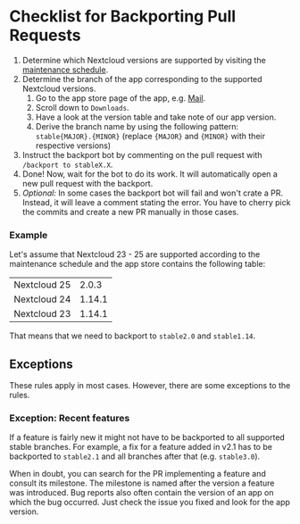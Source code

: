 # Checklist for Backporting Pull Requests

1. Determine which Nextcloud versions are supported by visiting the [maintenance schedule](https://github.com/nextcloud/server/wiki/Maintenance-and-Release-Schedule).
2. Determine the branch of the app corresponding to the supported Nextcloud versions.
    1. Go to the app store page of the app, e.g. [Mail](https://apps.nextcloud.com/apps/mail).
    2. Scroll down to `Downloads`.
    3. Have a look at the version table and take note of our app version.
    4. Derive the branch name by using the following pattern: `stable{MAJOR}.{MINOR}` (replace
    `{MAJOR}` and `{MINOR}` with their respective versions)
3. Instruct the backport bot by commenting on the pull request with `/backport to stableX.X`.
4. Done! Now, wait for the bot to do its work. It will automatically open a new pull request with
the backport.
5. *Optional:* In some cases the backport bot will fail and won't crate a PR.
Instead, it will leave a comment stating the error.
You have to cherry pick the commits and create a new PR manually in those cases.

### Example

Let's assume that Nextcloud 23 - 25 are supported according to the maintenance schedule and the app
store contains the following table:

|              |       |
| ------------ | ----- |
| Nextcloud 25 | 2.0.3 |
| Nextcloud 24 | 1.14.1|
| Nextcloud 23 | 1.14.1|

That means that we need to backport to `stable2.0` and `stable1.14`.

## Exceptions

These rules apply in most cases.
However, there are some exceptions to the rules.

### Exception: Recent features

If a feature is fairly new it might not have to be backported to all supported stable branches.
For example, a fix for a feature added in v2.1 has to be backported to `stable2.1` and all branches
after that (e.g. `stable3.0`).

When in doubt, you can search for the PR implementing a feature and consult its milestone.
The milestone is named after the version a feature was introduced.
Bug reports also often contain the version of an app on which the bug occurred.
Just check the issue you fixed and look for the app version.
